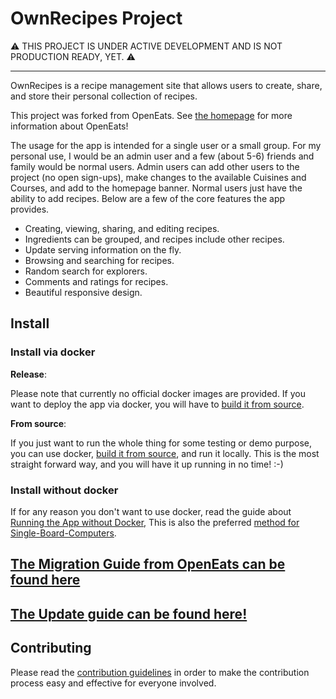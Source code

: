 # OwnRecipes Project

:warning: THIS PROJECT IS UNDER ACTIVE DEVELOPMENT AND IS NOT PRODUCTION READY, YET. :warning:

<hr />

OwnRecipes is a recipe management site that allows users to create, share, and store their personal collection of recipes.

This project was forked from OpenEats. See [the homepage](https://github.com/open-eats/OpenEats) for more information about OpenEats!

The usage for the app is intended for a single user or a small group. For my personal use, I would be an admin user and a few (about 5-6) friends and family would be normal users. Admin users can add other users to the project (no open sign-ups), make changes to the available Cuisines and Courses, and add to the homepage banner. Normal users just have the ability to add recipes. Below are a few of the core features the app provides.

- Creating, viewing, sharing, and editing recipes.
- Ingredients can be grouped, and recipes include other recipes.
- Update serving information on the fly.
- Browsing and searching for recipes.
- Random search for explorers.
- Comments and ratings for recipes.
- Beautiful responsive design.

## Install

### Install via docker

**Release**:

Please note that currently no official docker images are provided.
If you want to deploy the app via docker, you will have to [build it from source](docs/Running_the_App_in_dev.md).

**From source**:

If you just want to run the whole thing for some testing or demo purpose, you can use docker, [build it from source](docs/Running_the_App_in_dev.md), and run it locally.
This is the most straight forward way, and you will have it up running in no time! :-)

### Install without docker

If for any reason you don't want to use docker, read the guide about [Running the App without Docker](docs/Running_the_App_Without_Docker.md),
This is also the preferred [method for Single-Board-Computers](docs/Running_the_App_Tricks.md/#single-board-computer).

## [The Migration Guide from OpenEats can be found here](docs/Migrate_from_OpenEats.md)

## [The Update guide can be found here!](docs/Updating_the_App.md)

## Contributing

Please read the [contribution guidelines](CONTRIBUTING.md) in order to make the contribution process easy and effective for everyone involved.
